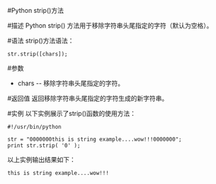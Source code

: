 #Python strip()方法


#描述
Python strip() 方法用于移除字符串头尾指定的字符（默认为空格）。

#语法
strip()方法语法：

```
str.strip([chars]);
```

#参数
- chars -- 移除字符串头尾指定的字符。

#返回值
返回移除字符串头尾指定的字符生成的新字符串。

#实例
以下实例展示了strip()函数的使用方法：


```
#!/usr/bin/python

str = "0000000this is string example....wow!!!0000000";
print str.strip( '0' );
```

以上实例输出结果如下：

```
this is string example....wow!!!
```